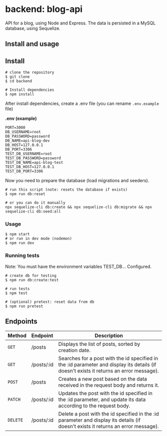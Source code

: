 # backend: blog-api
API for a blog, using Node and Express. The data is persisted in a MySQL database, using Sequelize.

## Install and usage

## Install
```shell
# clone the repository
$ git clone 
$ cd backend

# Install dependencies
$ npm install
```

After install dependencies, create a .env file (you can rename `.env.example` file)

**.env (example)**
```
PORT=3000
DB_USERNAME=root
DB_PASSWORD=password
DB_NAME=api-blog-dev
DB_HOST=127.0.0.1
DB_PORT=3306
TEST_DB_USERNAME=root
TEST_DB_PASSWORD=password
TEST_DB_NAME=api-blog-test
TEST_DB_HOST=127.0.0.1
TEST_DB_PORT=3306
```

Now you need to prepare the database (load migrations and seeders).

```shell
# run this script (note: resets the database if exists)
$ npm run db:reset

# or you can do it manually
npx sequelize-cli db:create && npx sequelize-cli db:migrate && npx sequelize-cli db:seed:all
```



### Usage
```shell
$ npm start
# or run in dev mode (nodemon)
$ npm run dev
```

### Running tests

Note: You must have the environment variables TEST_DB... Configured.

```shell
# create db for testing
$ npm run db:create:test

# run tests
$ npm test

# (optional) pretest: reset data from db 
$ npm run pretest
```

## Endpoints

| Method   | Endpoint   | Description                                                  |
| -------- | :--------- | ------------------------------------------------------------ |
| `GET`    | /posts     | Displays the list of posts, sorted by creation date.         |
| `GET`    | /posts/:id | Searches for a post with the id specified in the :id parameter and display its details (if doesn't exists it returns an error message). |
| `POST`   | /posts     | Creates a new post based on the data received in the request body and returns it. |
| `PATCH`  | /posts/:id | Updates the post with the id specified in the :id parameter, and update its data according to the request body. |
| `DELETE` | /posts/:id | Delete  a post with the id specified in the :id parameter and display its details (if doesn't exists it returns an error message). |

